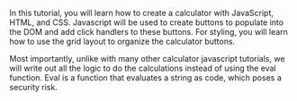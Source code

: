 In this tutorial, you will learn how to create a calculator with JavaScript, HTML, and CSS. Javascript will be used to create buttons to populate into the DOM and add click handlers to these buttons. For styling, you will learn how to use the grid layout to organize the calculator buttons.

Most importantly, unlike with many other calculator javascript tutorials, we will write out all the logic to do the calculations instead of using the eval function. Eval is a function that evaluates a string as code, which poses a security risk.

